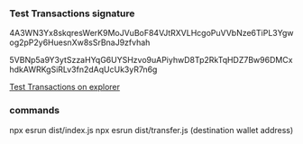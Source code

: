 ### Test Transactions signature

4A3WN3Yx8skqresWerK9MoJVuBoF84VJtRXVLHcgoPuVVbNze6TiPL3Ygwog2pP2y6HuesnXw8sSrBnaJ9zfvhah

5VBNp5a9Y3ytSzzaHYqG6UYSHzvo9uAPiyhwD8Tp2RkTqHDZ7Bw96DMCxhdkAWRKgSiRLv3fn2dAqUcUk3yR7n6g



[Test Transactions on explorer](https://explorer.solana.com/tx/4A3WN3Yx8skqresWerK9MoJVuBoF84VJtRXVLHcgoPuVVbNze6TiPL3Ygwog2pP2y6HuesnXw8sSrBnaJ9zfvhah?cluster=devnet)

### commands

npx esrun dist/index.js
npx esrun dist/transfer.js (destination wallet address)
